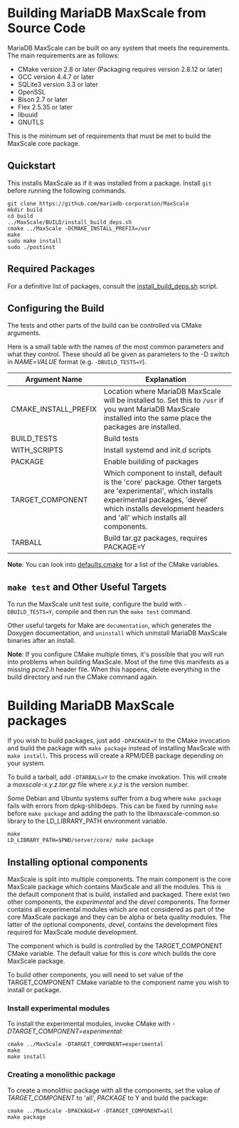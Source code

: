 # Building MariaDB MaxScale from Source Code

MariaDB MaxScale can be built on any system that meets the requirements. The main
requirements are as follows:

* CMake version 2.8 or later (Packaging requires version 2.8.12 or later)
* GCC version 4.4.7 or later
* SQLite3 version 3.3 or later
* OpenSSL
* Bison 2.7 or later
* Flex 2.5.35 or later
* libuuid
* GNUTLS

This is the minimum set of requirements that must be met to build the MaxScale
core package.

## Quickstart

This installs MaxScale as if it was installed from a package. Install `git` before running the following commands.

```
git clone https://github.com/mariadb-corporation/MaxScale
mkdir build
cd build
../MaxScale/BUILD/install_build_deps.sh
cmake ../MaxScale -DCMAKE_INSTALL_PREFIX=/usr
make
sudo make install
sudo ./postinst
```

## Required Packages

For a definitive list of packages, consult the
[install_build_deps.sh](../../BUILD/install_build_deps.sh) script.

## Configuring the Build

The tests and other parts of the build can be controlled via CMake arguments.

Here is a small table with the names of the most common parameters and what
they control. These should all be given as parameters to the -D switch in
_NAME_=_VALUE_ format (e.g. `-DBUILD_TESTS=Y`).

|Argument Name|Explanation|
|--------|-----------|
|CMAKE_INSTALL_PREFIX|Location where MariaDB MaxScale will be installed to. Set this to `/usr` if you want MariaDB MaxScale installed into the same place the packages are installed.|
|BUILD_TESTS|Build tests|
|WITH_SCRIPTS|Install systemd and init.d scripts|
|PACKAGE|Enable building of packages|
|TARGET_COMPONENT|Which component to install, default is the 'core' package. Other targets are 'experimental', which installs experimental packages, 'devel' which installs development headers and 'all' which installs all components.|
|TARBALL|Build tar.gz packages, requires PACKAGE=Y|

**Note**: You can look into [defaults.cmake](../../cmake/defaults.cmake) for a
list of the CMake variables.

## `make test` and Other Useful Targets

To run the MaxScale unit test suite, configure the build with `-DBUILD_TESTS=Y`,
compile and then run the `make test` command.

Other useful targets for Make are `documentation`, which generates the Doxygen documentation,
and `uninstall` which uninstall MariaDB MaxScale binaries after an install.

**Note**: If you configure CMake multiple times, it's possible that you will run
  into problems when building MaxScale. Most of the time this manifests as a
  missing _pcre2.h_ header file. When this happens, delete everything in the
  build directory and run the CMake command again.

# Building MariaDB MaxScale packages

If you wish to build packages, just add `-DPACKAGE=Y` to the CMake invocation
and build the package with `make package` instead of installing MaxScale with
`make install`. This process will create a RPM/DEB package depending on your
system.

To build a tarball, add `-DTARBALL=Y` to the cmake invokation. This will create
a _maxscale-x.y.z.tar.gz_ file where _x.y.z_ is the version number.

Some Debian and Ubuntu systems suffer from a bug where `make package` fails
with errors from dpkg-shlibdeps. This can be fixed by running `make` before
`make package` and adding the path to the libmaxscale-common.so library to
the LD_LIBRARY_PATH environment variable.

```
make
LD_LIBRARY_PATH=$PWD/server/core/ make package
```

## Installing optional components

MaxScale is split into multiple components. The main component is the core MaxScale
package which contains MaxScale and all the modules. This is the default component
that is build, installed and packaged. There exist two other components, the _experimental_
and the _devel_ components. The former contains all experimental modules which are
not considered as part of the core MaxScale package and they can be alpha or beta
quality modules. The latter of the optional components, _devel_, contains the
development files required for MaxScale module development.

The component which is build is controlled by the TARGET_COMPONENT CMake variable.
The default value for this is _core_ which builds the core MaxScale package.

To build other components, you will need to set value of the TARGET_COMPONENT
CMake variable to the component name you wish to install or package.

### Install experimental modules

To install the experimental modules, invoke CMake with
_-DTARGET_COMPONENT=experimental_:

```
cmake ../MaxScale -DTARGET_COMPONENT=experimental
make
make install
```

### Creating a monolithic package

To create a monolithic package with all the components, set the
value of _TARGET_COMPONENT_ to 'all', _PACKAGE_ to Y and build the package:

```
cmake ../MaxScale -DPACKAGE=Y -DTARGET_COMPONENT=all
make package
```
